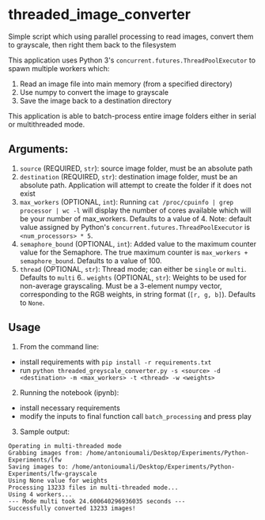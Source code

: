 # threaded_image_converter
Simple script which using parallel processing to read images, convert them to grayscale, then right them back to the filesystem

This application uses Python 3's `concurrent.futures.ThreadPoolExecutor` to spawn multiple workers which:
1. Read an image file into main memory (from a specified directory)
2. Use numpy to convert the image to grayscale
3. Save the image back to a destination directory

This application is able to batch-process entire image folders either in serial or multithreaded mode.

## Arguments:
1. `source` (REQUIRED, `str`): source image folder, must be an absolute path
2. `destination` (REQUIRED, `str`): destination image folder, must be an absolute path. Application will attempt to create the folder if it does not exist
3. `max_workers` (OPTIONAL, `int`): Running `cat /proc/cpuinfo | grep processor | wc -l` will display the number of cores available which will be your number of max_workers. Defaults to a value of 4. Note: default value assigned by Python's `concurrent.futures.ThreadPoolExecutor` is `<num_processors> * 5`.
4. `semaphore_bound` (OPTIONAL, `int`): Added value to the maximum counter value for the Semaphore. The true maximum counter is `max_workers + semaphore_bound`. Defaults to a value of 100.
5. `thread` (OPTIONAL, `str`): Thread mode; can either be `single` or `multi`. Defaults to `multi`
6.. `weights` (OPTIONAL, `str`): Weights to be used for non-average grayscaling. Must be a 3-element numpy vector, corresponding to the RGB weights, in string format (`[r, g, b]`). Defaults to `None`.

## Usage
1. From the command line: 
- install requirements with `pip install -r requirements.txt`
- run `python threaded_greyscale_converter.py -s <source> -d <destination> -m <max_workers> -t <thread> -w <weights>`
2. Running the notebook (ipynb):
- install necessary requirements 
- modify the inputs to final function call `batch_processing` and press play
3. Sample output:
```
Operating in multi-threaded mode
Grabbing images from: /home/antonioumali/Desktop/Experiments/Python-Experiments/lfw
Saving images to: /home/antonioumali/Desktop/Experiments/Python-Experiments/lfw-grayscale
Using None value for weights
Processing 13233 files in multi-threaded mode...
Using 4 workers...
--- Mode multi took 24.600640296936035 seconds ---
Successfully converted 13233 images!
```